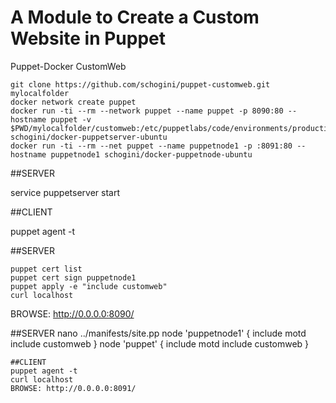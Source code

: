 # A Module to Create a Custom Website in Puppet
Puppet-Docker CustomWeb
```
git clone https://github.com/schogini/puppet-customweb.git mylocalfolder
docker network create puppet
docker run -ti --rm --network puppet --name puppet -p 8090:80 --hostname puppet -v $PWD/mylocalfolder/customweb:/etc/puppetlabs/code/environments/production/modules/customweb schogini/docker-puppetserver-ubuntu
docker run -ti --rm --net puppet --name puppetnode1 -p :8091:80 --hostname puppetnode1 schogini/docker-puppetnode-ubuntu
```
##SERVER

service puppetserver start

##CLIENT

puppet agent -t

##SERVER 
```
puppet cert list
puppet cert sign puppetnode1
puppet apply -e "include customweb"
curl localhost
```
BROWSE: http://0.0.0.0:8090/

##SERVER
nano ../manifests/site.pp
node 'puppetnode1' {
 include motd
 include customweb
}
node 'puppet' {
 include motd
 include customweb
}
```
##CLIENT
puppet agent -t
curl localhost
BROWSE: http://0.0.0.0:8091/
